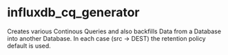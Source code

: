 # influxdb_cq_generator

Creates various Continous Queries and also backfills Data from a Database into another Database.
In each case (src -> DEST) the retention policy default is used.
